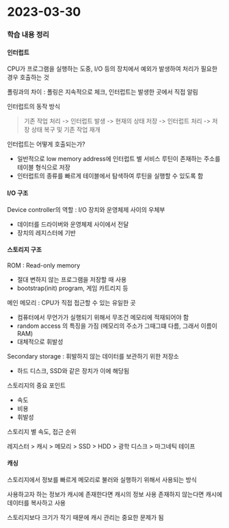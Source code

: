# 2023-03-30

### 학습 내용 정리

#### 인터럽트

CPU가 프로그램을 실행하는 도중, I/O 등의 장치에서 예외가 발생하여 처리가 필요한 경우 호출하는 것

폴링과의 차이 : 폴링은 지속적으로 체크, 인터럽트는 발생한 곳에서 직접 알림

인터럽트의 동작 방식

> 기존 작업 처리 -> 인터럽트 발생 -> 현재의 상태 저장 -> 인터럽트 처리 -> 저장 상태 복구 및 기존 작업 재개

인터럽트는 어떻게 호출되는가?
- 일반적으로 low memory address에 인터럽트 별 서비스 루틴이 존재하는 주소를 테이블 형식으로 저장
- 인터럽트의 종류를 빠르게 테이블에서 탐색하여 루틴을 실행할 수 있도록 함

#### I/O 구조

Device controller의 역할 : I/O 장치와 운영체제 사이의 우체부

- 데이터를 드라이버와 운영체제 사이에서 전달
- 장치의 레지스터에 기반

#### 스토리지 구조

ROM : Read-only memory

- 절대 변하지 않는 프로그램을 저장할 때 사용
- bootstrap(init) program, 게임 카트리지 등

메인 메모리 : CPU가 직접 접근할 수 있는 유일한 곳

- 컴퓨터에서 무언가가 실행되기 위해서 무조건 메모리에 적재되어야 함
- random access 의 특징을 가짐 (메모리의 주소가 그때그떄 다름, 그래서 이름이 RAM)
- 대체적으로 휘발성

Secondary storage : 휘발하지 않는 데이터를 보관하기 위한 저장소

- 하드 디스크, SSD와 같은 장치가 이에 해당됨

스토리지의 중요 포인트

- 속도
- 비용
- 휘발성

스토리지 별 속도, 접근 순위

레지스터 > 캐시 > 메모리 > SSD > HDD > 광학 디스크 > 마그네틱 테이프


#### 캐싱

스토리지에서 정보를 빠르게 메모리로 불러와 실행하기 위해서 사용되는 방식

사용하고자 하는 정보가 캐시에 존재한다면 캐시의 정보 사용
존재하지 않는다면 캐시에 데이터를 복사하고 사용

스토리지보다 크기가 작기 때문에 캐시 관리는 중요한 문제가 됨

